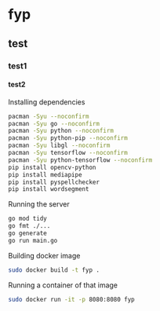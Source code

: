 # fyp
## test
### test1
#### test2

Installing dependencies
```bash
pacman -Syu --noconfirm
pacman -Syu go --noconfirm
pacman -Syu python --noconfirm
pacman -Syu python-pip --noconfirm
pacman -Syu libgl --noconfirm
pacman -Syu tensorflow --noconfirm
pacman -Syu python-tensorflow --noconfirm
pip install opencv-python
pip install mediapipe
pip install pyspellchecker 
pip install wordsegment
```

Running the server
```bash
go mod tidy
go fmt ./...
go generate
go run main.go
```

Building docker image
```bash
sudo docker build -t fyp .
```

Running a container of that image
```bash
sudo docker run -it -p 8080:8080 fyp
```
